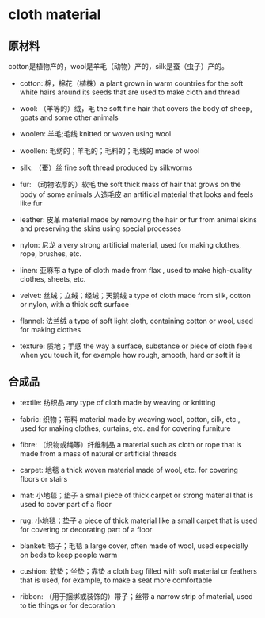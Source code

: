 # cloth material

## 原材料

cotton是植物产的，wool是羊毛（动物）产的，silk是蚕（虫子）产的。

- cotton: 棉，棉花（植株）a plant grown in warm countries for the soft white hairs around its seeds that are used to make cloth and thread
- wool: （羊等的）绒，毛 the soft fine hair that covers the body of sheep, goats and some other animals
- woolen: 羊毛;毛线 knitted or woven using wool
- woollen: 毛纺的；羊毛的；毛料的；毛线的 made of wool
- silk: （蚕）丝 fine soft thread produced by silkworms
- fur: （动物浓厚的）软毛 the soft thick mass of hair that grows on the body of some animals 人造毛皮 an artificial material that looks and feels like fur
- leather: 皮革 material made by removing the hair or fur from animal skins and preserving the skins using special processes
- nylon: 尼龙 a very strong artificial material, used for making clothes, rope, brushes, etc.
- linen: 亚麻布 a type of cloth made from flax , used to make high-quality clothes, sheets, etc.
- velvet: 丝绒；立绒；经绒；天鹅绒 a type of cloth made from silk, cotton or nylon, with a thick soft surface
- flannel: 法兰绒 a type of soft light cloth, containing cotton or wool, used for making clothes

- texture: 质地；手感 the way a surface, substance or piece of cloth feels when you touch it, for example how rough, smooth, hard or soft it is

## 合成品

- textile: 纺织品 any type of cloth made by weaving or knitting
- fabric: 织物；布料 material made by weaving wool, cotton, silk, etc., used for making clothes, curtains, etc. and for covering furniture
- fibre: （织物或绳等）纤维制品 a material such as cloth or rope that is made from a mass of natural or artificial threads
- carpet: 地毯 a thick woven material made of wool, etc. for covering floors or stairs
- mat: 小地毯；垫子 a small piece of thick carpet or strong material that is used to cover part of a floor
- rug: 小地毯；垫子 a piece of thick material like a small carpet that is used for covering or decorating part of a floor
- blanket: 毯子；毛毯 a large cover, often made of wool, used especially on beds to keep people warm
- cushion: 软垫；坐垫；靠垫 a cloth bag filled with soft material or feathers that is used, for example, to make a seat more comfortable

- ribbon: （用于捆绑或装饰的）带子；丝带 a narrow strip of material, used to tie things or for decoration

